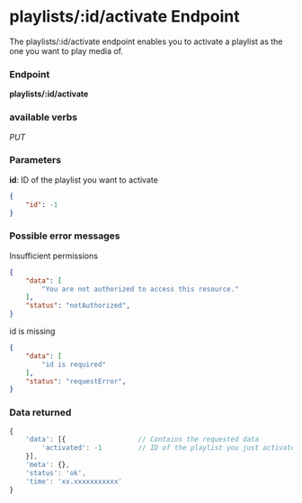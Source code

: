 # playlists/:id/activate Endpoint

The playlists/:id/activate endpoint enables you to activate a playlist as the one you want to play media of.

### Endpoint

**playlists/:id/activate**

### available verbs

_PUT_

### Parameters

**id**: ID of the playlist you want to activate

```json
{
    "id": -1
}
```

### Possible error messages

Insufficient permissions
```json
{
    "data": [
        "You are not authorized to access this resource."
    ],
    "status": "notAuthorized",
}
```

id is missing
```json
{
    "data": [
        "id is required"
    ],
    "status": "requestError",
}
```

### Data returned

```js
{
    'data': [{                  // Contains the requested data
        'activated': -1         // ID of the playlist you just activated
    }],
    'meta': {},
    'status': 'ok',
    'time': 'xx.xxxxxxxxxxx'
}
```